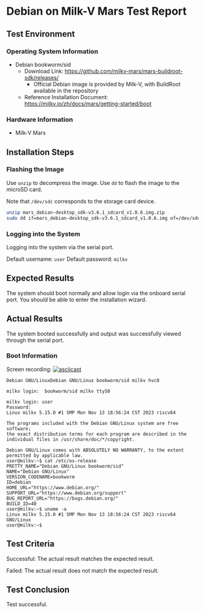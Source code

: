 # Debian on Milk-V Mars Test Report

## Test Environment

### Operating System Information

- Debian bookworm/sid
  - Download Link: https://github.com/milkv-mars/mars-buildroot-sdk/releases/
    - Official Debian image is provided by Milk-V, with BuildRoot available in the repository
  - Reference Installation Document: https://milkv.io/zh/docs/mars/getting-started/boot

### Hardware Information

- Milk-V Mars

## Installation Steps

### Flashing the Image

Use `unzip` to decompress the image.
Use `dd` to flash the image to the microSD card.

Note that `/dev/sdc` corresponds to the storage card device.

```bash
unzip mars_debian-desktop_sdk-v3.6.1_sdcard_v1.0.6.img.zip
sudo dd if=mars_debian-desktop_sdk-v3.6.1_sdcard_v1.0.6.img of=/dev/sdc bs=1M status=progress
```

### Logging into the System

Logging into the system via the serial port.

Default username: `user`
Default password: `milkv`

## Expected Results

The system should boot normally and allow login via the onboard serial port. You should be able to enter the installation wizard.

## Actual Results

The system booted successfully and output was successfully viewed through the serial port.

### Boot Information

Screen recording:
[![asciicast](https://asciinema.org/a/v8FxrttpHTJVye5N4U5KCgUsT.svg)](https://asciinema.org/a/v8FxrttpHTJVye5N4U5KCgUsT)

```log
Debian GNU/LinuxDebian GNU/Linux bookworm/sid milkv hvc0

milkv login:  bookworm/sid milkv ttyS0

milkv login: user
Password: 
Linux milkv 5.15.0 #1 SMP Mon Nov 13 18:56:24 CST 2023 riscv64

The programs included with the Debian GNU/Linux system are free software;
the exact distribution terms for each program are described in the
individual files in /usr/share/doc/*/copyright.

Debian GNU/Linux comes with ABSOLUTELY NO WARRANTY, to the extent
permitted by applicable law.
user@milkv:~$ cat /etc/os-release 
PRETTY_NAME="Debian GNU/Linux bookworm/sid"
NAME="Debian GNU/Linux"
VERSION_CODENAME=bookworm
ID=debian
HOME_URL="https://www.debian.org/"
SUPPORT_URL="https://www.debian.org/support"
BUG_REPORT_URL="https://bugs.debian.org/"
BUILD_ID=40
user@milkv:~$ uname -a
Linux milkv 5.15.0 #1 SMP Mon Nov 13 18:56:24 CST 2023 riscv64 GNU/Linux
user@milkv:~$ 

```

## Test Criteria

Successful: The actual result matches the expected result.

Failed: The actual result does not match the expected result.

## Test Conclusion

Test successful.
